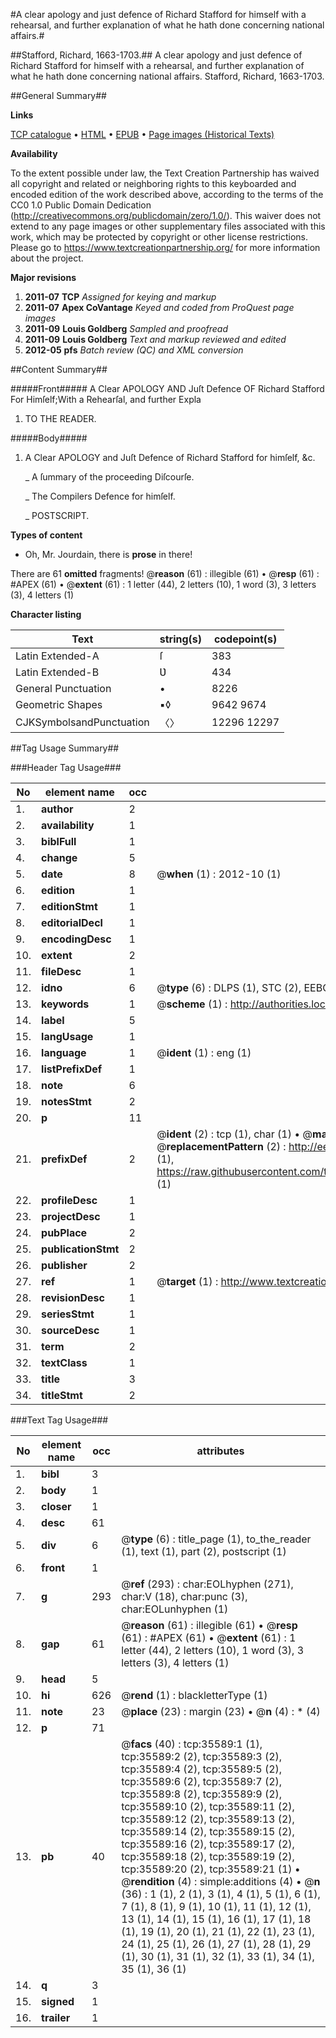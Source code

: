 #A clear apology and just defence of Richard Stafford for himself with a rehearsal, and further explanation of what he hath done concerning national affairs.#

##Stafford, Richard, 1663-1703.##
A clear apology and just defence of Richard Stafford for himself with a rehearsal, and further explanation of what he hath done concerning national affairs.
Stafford, Richard, 1663-1703.

##General Summary##

**Links**

[TCP catalogue](http://www.ota.ox.ac.uk/tcp/)  • 
[HTML](http://tei.it.ox.ac.uk/tcp/Texts-HTML/free/A61/A61217.html)  • 
[EPUB](http://tei.it.ox.ac.uk/tcp/Texts-EPUB/free/A61/A61217.epub) • 
[Page images (Historical Texts)](https://historicaltexts.jisc.ac.uk/eebo-99831127e)

**Availability**

To the extent possible under law, the Text Creation Partnership has waived all copyright and related or neighboring rights to this keyboarded and encoded edition of the work described above, according to the terms of the CC0 1.0 Public Domain Dedication (http://creativecommons.org/publicdomain/zero/1.0/). This waiver does not extend to any page images or other supplementary files associated with this work, which may be protected by copyright or other license restrictions. Please go to https://www.textcreationpartnership.org/ for more information about the project.

**Major revisions**

1. __2011-07__ __TCP__ *Assigned for keying and markup*
1. __2011-07__ __Apex CoVantage__ *Keyed and coded from ProQuest page images*
1. __2011-09__ __Louis Goldberg__ *Sampled and proofread*
1. __2011-09__ __Louis Goldberg__ *Text and markup reviewed and edited*
1. __2012-05__ __pfs__ *Batch review (QC) and XML conversion*

##Content Summary##

#####Front#####
A Clear APOLOGY AND Juſt Defence OF Richard Stafford For Himſelf;With a Rehearſal, and further Expla
1. TO THE READER.

#####Body#####

1. A Clear APOLOGY and Juſt Defence of Richard Stafford for himſelf, &c.

    _ A ſummary of the proceeding Diſcourſe.

    _ The Compilers Defence for himſelf.

    _ POSTSCRIPT.

**Types of content**

  * Oh, Mr. Jourdain, there is **prose** in there!

There are 61 **omitted** fragments! 
 @__reason__ (61) : illegible (61)  •  @__resp__ (61) : #APEX (61)  •  @__extent__ (61) : 1 letter (44), 2 letters (10), 1 word (3), 3 letters (3), 4 letters (1)

**Character listing**


|Text|string(s)|codepoint(s)|
|---|---|---|
|Latin Extended-A|ſ|383|
|Latin Extended-B|Ʋ|434|
|General Punctuation|•|8226|
|Geometric Shapes|▪◊|9642 9674|
|CJKSymbolsandPunctuation|〈〉|12296 12297|

##Tag Usage Summary##

###Header Tag Usage###

|No|element name|occ|attributes|
|---|---|---|---|
|1.|__author__|2||
|2.|__availability__|1||
|3.|__biblFull__|1||
|4.|__change__|5||
|5.|__date__|8| @__when__ (1) : 2012-10 (1)|
|6.|__edition__|1||
|7.|__editionStmt__|1||
|8.|__editorialDecl__|1||
|9.|__encodingDesc__|1||
|10.|__extent__|2||
|11.|__fileDesc__|1||
|12.|__idno__|6| @__type__ (6) : DLPS (1), STC (2), EEBO-CITATION (1), PROQUEST (1), VID (1)|
|13.|__keywords__|1| @__scheme__ (1) : http://authorities.loc.gov/ (1)|
|14.|__label__|5||
|15.|__langUsage__|1||
|16.|__language__|1| @__ident__ (1) : eng (1)|
|17.|__listPrefixDef__|1||
|18.|__note__|6||
|19.|__notesStmt__|2||
|20.|__p__|11||
|21.|__prefixDef__|2| @__ident__ (2) : tcp (1), char (1)  •  @__matchPattern__ (2) : ([0-9\-]+):([0-9IVX]+) (1), (.+) (1)  •  @__replacementPattern__ (2) : http://eebo.chadwyck.com/downloadtiff?vid=$1&page=$2 (1), https://raw.githubusercontent.com/textcreationpartnership/Texts/master/tcpchars.xml#$1 (1)|
|22.|__profileDesc__|1||
|23.|__projectDesc__|1||
|24.|__pubPlace__|2||
|25.|__publicationStmt__|2||
|26.|__publisher__|2||
|27.|__ref__|1| @__target__ (1) : http://www.textcreationpartnership.org/docs/. (1)|
|28.|__revisionDesc__|1||
|29.|__seriesStmt__|1||
|30.|__sourceDesc__|1||
|31.|__term__|2||
|32.|__textClass__|1||
|33.|__title__|3||
|34.|__titleStmt__|2||


###Text Tag Usage###

|No|element name|occ|attributes|
|---|---|---|---|
|1.|__bibl__|3||
|2.|__body__|1||
|3.|__closer__|1||
|4.|__desc__|61||
|5.|__div__|6| @__type__ (6) : title_page (1), to_the_reader (1), text (1), part (2), postscript (1)|
|6.|__front__|1||
|7.|__g__|293| @__ref__ (293) : char:EOLhyphen (271), char:V (18), char:punc (3), char:EOLunhyphen (1)|
|8.|__gap__|61| @__reason__ (61) : illegible (61)  •  @__resp__ (61) : #APEX (61)  •  @__extent__ (61) : 1 letter (44), 2 letters (10), 1 word (3), 3 letters (3), 4 letters (1)|
|9.|__head__|5||
|10.|__hi__|626| @__rend__ (1) : blackletterType (1)|
|11.|__note__|23| @__place__ (23) : margin (23)  •  @__n__ (4) : * (4)|
|12.|__p__|71||
|13.|__pb__|40| @__facs__ (40) : tcp:35589:1 (1), tcp:35589:2 (2), tcp:35589:3 (2), tcp:35589:4 (2), tcp:35589:5 (2), tcp:35589:6 (2), tcp:35589:7 (2), tcp:35589:8 (2), tcp:35589:9 (2), tcp:35589:10 (2), tcp:35589:11 (2), tcp:35589:12 (2), tcp:35589:13 (2), tcp:35589:14 (2), tcp:35589:15 (2), tcp:35589:16 (2), tcp:35589:17 (2), tcp:35589:18 (2), tcp:35589:19 (2), tcp:35589:20 (2), tcp:35589:21 (1)  •  @__rendition__ (4) : simple:additions (4)  •  @__n__ (36) : 1 (1), 2 (1), 3 (1), 4 (1), 5 (1), 6 (1), 7 (1), 8 (1), 9 (1), 10 (1), 11 (1), 12 (1), 13 (1), 14 (1), 15 (1), 16 (1), 17 (1), 18 (1), 19 (1), 20 (1), 21 (1), 22 (1), 23 (1), 24 (1), 25 (1), 26 (1), 27 (1), 28 (1), 29 (1), 30 (1), 31 (1), 32 (1), 33 (1), 34 (1), 35 (1), 36 (1)|
|14.|__q__|3||
|15.|__signed__|1||
|16.|__trailer__|1||
